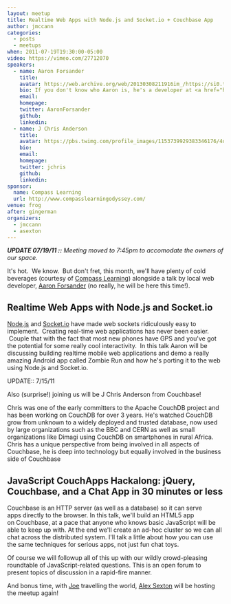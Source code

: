 ```yaml
---
layout: meetup
title: Realtime Web Apps with Node.js and Socket.io + Couchbase App
author: jmccann
categories:
  - posts
  - meetups
when: 2011-07-19T19:30:00-05:00
video: https://vimeo.com/27712070
speakers:
  - name: Aaron Forsander
    title:
    avatar: https://web.archive.org/web/20130308211916im_/https://si0.twimg.com/profile_images/1542856050/14116_10100201593422040_7905226_60357440_1066919_n_bigger.jpg
    bio: If you don't know who Aaron is, he's a developer at <a href="http://fourkitchens.com/">Four Kitchens</a> in Austin, TX and graduate of the University of Texas at Austin.  Aaron's been doing web development since 2005 plus a brief and excruciating year of desktop development.  Most of his current work is making large websites scale but he's taken a particular interest in the server side javascript community in recent years.  He's beaten Alex Sexton in ping pong a lot.  Like, a whole lot.
    email:
    homepage:
    twitter: AaronForsander
    github:
    linkedin:
  - name: J Chris Anderson
    title:
    avatar: https://pbs.twimg.com/profile_images/1153739929383346176/4usYqHma_400x400.png
    bio:
    email:
    homepage:
    twitter: jchris
    github:
    linkedin:
sponsor:
  name: Compass Learning
  url: http://www.compasslearningodyssey.com/
venue: frog
after: gingerman
organizers:
  - jmccann
  - asexton
---
```


***UPDATE 07/19/11 ::** Meeting moved to 7:45pm to accomodate the owners of our space.*

It's hot.  We know.  But don't fret, this month, we'll have plenty of cold beverages (courtesy of [Compass Learning][1]) alongside a talk by local web developer, [Aaron Forsander][2] (no really, he will be here this time!).  

## Realtime Web Apps with Node.js and Socket.io

[Node.js][5] and [Socket.io][6] have made web sockets ridiculously easy to implement.  Creating real-time web applications has never been easier.  Couple that with the fact that most new phones have GPS and you've got the potential for some really cool interactivity.  In this talk Aaron will be discussing building realtime mobile web applications and demo a really amazing Android app called Zombie Run and how he's porting it to the web using Node.js and Socket.io.

UPDATE:: 7/15/11

Also (surprise!) joining us will be J Chris Anderson from Couchbase!

Chris was one of the early committers to the Apache CouchDB project and has been working on CouchDB for over 3 years. He's watched CouchDB grow from unknown to a widely deployed and trusted database, now used by large organizations such as the BBC and CERN as well as small organizations like Dimagi using CouchDB on smartphones in rural Africa. Chris has a unique perspective from being involved in all aspects of Couchbase, he is deep into technology but equally involved in the business side of Couchbase

## JavaScript CouchApps Hackalong: jQuery, Couchbase, and a Chat App in 30 minutes or less

Couchbase is an HTTP server (as well as a database) so it can serve apps directly to the browser. In this talk, we'll build an HTML5 app on Couchbase, at a pace that anyone who knows basic JavaScript will be able to keep up with. At the end we'll create an ad-hoc cluster so we can all chat across the distributed system. I'll talk a little about how you can use the same techniques for serious apps, not just fun chat toys.

Of course we will followup all of this up with our wildly crowd-pleasing roundtable of JavaScript-related questions. This is an open forum to present topics of discussion in a rapid-fire manner.

And bonus time, with [Joe][7] travelling the world, [Alex Sexton][8] will be hosting the meetup again!

 [1]: http://www.compasslearningodyssey.com/
 [2]: http://twitter.com/AaronForsander
 [5]: http://node.js.org
 [6]: http://socket.io
 [7]: http://twitter.com/joemccann
 [8]: http://twitter.com/slexaxton
